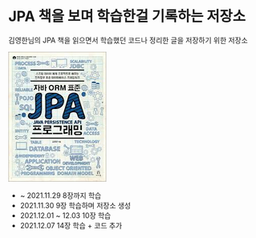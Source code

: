 # JPA 책을 보며 학습한걸 기록하는 저장소

김영한님의 JPA 책을 읽으면서 학습했던 코드나 정리한 글을 저장하기 위한 저장소

![img.png](img.png)

* ~ 2021.11.29 8장까지 학습
* 2021.11.30 9장 학습하며 저장소 생성
* 2021.12.01 ~ 12.03 10장 학습
* 2021.12.07 14장 학습 + 코드 추가